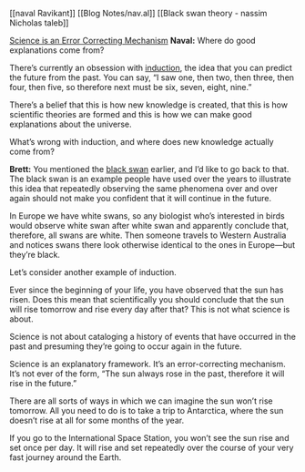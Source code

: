    [[naval Ravikant]] [[Blog Notes/nav.al]] [[Black swan theory - nassim Nicholas taleb]]

[Science is an Error Correcting Mechanism](https://nav.al/error)
**Naval:** Where do good explanations come from?

There’s currently an obsession with [induction](https://en.wikipedia.org/wiki/Inductive_reasoning), the idea that you can predict the future from the past. You can say, “I saw one, then two, then three, then four, then five, so therefore next must be six, seven, eight, nine.”

There’s a belief that this is how new knowledge is created, that this is how scientific theories are formed and this is how we can make good explanations about the universe.

What’s wrong with induction, and where does new knowledge actually come from?

**Brett:** You mentioned the [black swan](https://en.wikipedia.org/wiki/Black_swan_theory#:~:text=The%20black%20swan%20theory%20or,with%20the%20benefit%20of%20hindsight.) earlier, and I’d like to go back to that. The black swan is an example people have used over the years to illustrate this idea that repeatedly observing the same phenomena over and over again should not make you confident that it will continue in the future.

In Europe we have white swans, so any biologist who’s interested in birds would observe white swan after white swan and apparently conclude that, therefore, all swans are white. Then someone travels to Western Australia and notices swans there look otherwise identical to the ones in Europe—but they’re black.

Let’s consider another example of induction.

Ever since the beginning of your life, you have observed that the sun has risen. Does this mean that scientifically you should conclude that the sun will rise tomorrow and rise every day after that? This is not what science is about.

Science is not about cataloging a history of events that have occurred in the past and presuming they’re going to occur again in the future. 

Science is an explanatory framework. It’s an error-correcting mechanism. It’s not ever of the form, “The sun always rose in the past, therefore it will rise in the future.”

There are all sorts of ways in which we can imagine the sun won’t rise tomorrow. All you need to do is to take a trip to Antarctica, where the sun doesn’t rise at all for some months of the year.

If you go to the International Space Station, you won’t see the sun rise and set once per day. It will rise and set repeatedly over the course of your very fast journey around the Earth.